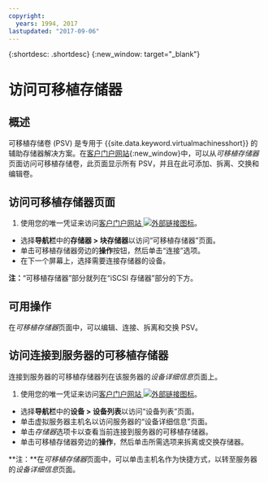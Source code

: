 ```yaml
---
copyright:
  years: 1994, 2017
lastupdated: "2017-09-06"
---
```


{:shortdesc: .shortdesc}
{:new_window: target="_blank"}

# 访问可移植存储器

## 概述

可移植存储卷 (PSV) 是专用于 {{site.data.keyword.virtualmachinesshort}} 的辅助存储器解决方案。在[客户门户网站](https://control.softlayer.com/){:new_window}中，可以从*可移植存储器*页面访问可移植存储卷，此页面显示所有 PSV，并且在此可添加、拆离、交换和编辑卷。 

## 访问可移植存储器页面

1. 使用您的唯一凭证来访问[客户门户网站 ![外部链接图标](../../icons/launch-glyph.svg "外部链接图标")](https://control.softlayer.com/)。
* 选择**导航栏**中的**存储器 > 块存储器**以访问“可移植存储器”页面。
* 单击可移植存储器旁边的**操作**按钮，然后单击“连接”选项。
* 在下一个屏幕上，选择需要连接存储器的设备。

**注：**“可移植存储器”部分就列在“iSCSI 存储器”部分的下方。

## 可用操作

在*可移植存储器*页面中，可以编辑、连接、拆离和交换 PSV。

## 访问连接到服务器的可移植存储器

连接到服务器的可移植存储器列在该服务器的*设备详细信息*页面上。

1. 使用您的唯一凭证来访问[客户门户网站 ![外部链接图标](../../icons/launch-glyph.svg "外部链接图标")](https://control.softlayer.com/)。
* 选择**导航栏**中的**设备 > 设备列表**以访问“设备列表”页面。
* 单击虚拟服务器主机名以访问服务器的“设备详细信息”页面。
* 单击*存储器*选项卡以查看当前连接到服务器的可移植存储器。
* 单击可移植存储器旁边的**操作**，然后单击所需选项来拆离或交换存储器。 

**注：**在*可移植存储器*页面中，可以单击主机名作为快捷方式，以转至服务器的*设备详细信息*页面。 
